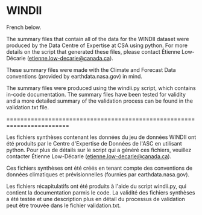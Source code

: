 # WINDII

French below.

The summary files that contain all of the data for the WINDII dataset were produced
by the Data Centre of Expertise at CSA using python. For more details on the script that 
generated these files, please contact Étienne Low-Décarie (etienne.low-decarie@canada.ca).

These summary files were made with the Climate and Forecast Data conventions (provided by earthdata.nasa.gov) in mind.

The summary files were produced using the windii.py script, which contains in-code documentation.
The summary files have been tested for validity and a more detailed summary of the validation process can be found in the validation.txt
file.

========================================================================

Les fichiers synthèses contenant les données du jeu de données WINDII ont été produits
par le Centre d'Expertise de Données de l'ASC en utilisant python. Pour plus de détails sur le script qui a
généré ces fichiers, veuillez contacter Étienne Low-Décarie (etienne.low-decarie@canada.ca).

Ces fichiers synthèses ont été créés en tenant compte des conventions de données climatiques et prévisionnelles (fournies par earthdata.nasa.gov).

Les fichiers récapitulatifs ont été produits à l'aide du script windii.py, qui contient la documentation parmis le code.
La validité des fichiers synthèses a été testée et une description plus en détail du processus de validation peut être trouvée
dans le fichier validation.txt.
